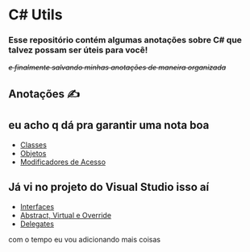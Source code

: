 # C# Utils

### Esse repositório contém algumas anotações sobre C# que talvez possam ser úteis para você!
_~~e finalmente salvando minhas anotações de maneira organizada~~_

## Anotações ✍️

## eu acho q dá pra garantir uma nota boa
 - [Classes](docs/classes.md)
 - [Objetos](docs/objeto.md)
 - [Modificadores de Acesso](docs/modificadores_de_acesso.md)

## Já vi no projeto do Visual Studio isso aí
 - [Interfaces](docs/interfaces.md)
 - [Abstract, Virtual e Override](docs/abstract_virtual_override.md)
 - [Delegates](docs/delegates.md)

com o tempo eu vou adicionando mais coisas